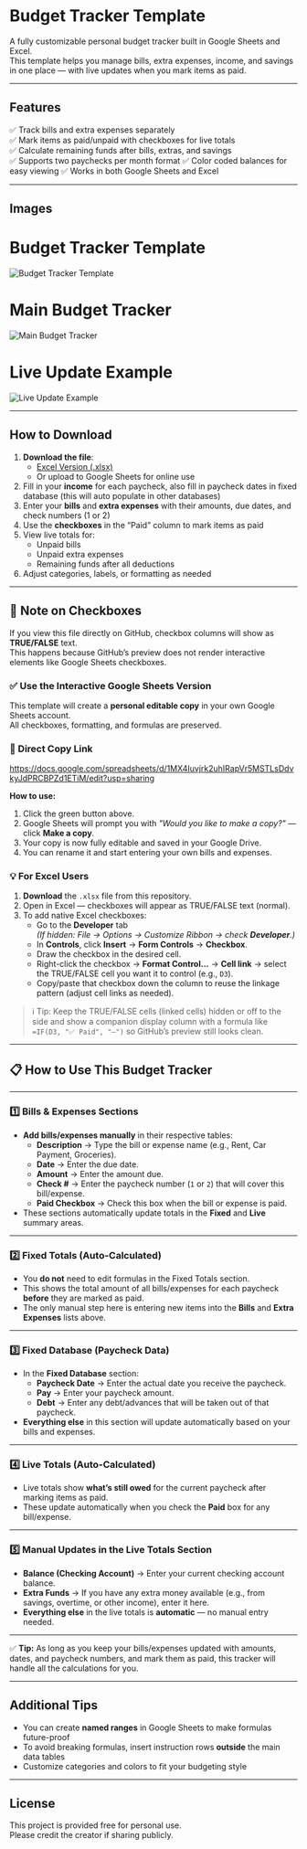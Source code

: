 # Budget Tracker Template

A fully customizable personal budget tracker built in Google Sheets and Excel.  
This template helps you manage bills, extra expenses, income, and savings in one place — with live updates when you mark items as paid.

---

## Features
✅ Track bills and extra expenses separately  
✅ Mark items as paid/unpaid with checkboxes for live totals  
✅ Calculate remaining funds after bills, extras, and savings  
✅ Supports two paychecks per month format 
✅ Color coded balances for easy viewing 
✅ Works in both Google Sheets and Excel

---

## Images

# Budget Tracker Template
![Budget Tracker Template](Template_Image.png)

# Main Budget Tracker 
![Main Budget Tracker](Budget_Example-1.png)

# Live Update Example
![Live Update Example](Budget_Example-2.png)

---

## How to Download
1. **Download the file**:
   - [Excel Version (.xlsx)](./Budget_Tracker.xlsx)
   - Or upload to Google Sheets for online use
2. Fill in your **income** for each paycheck, also fill in paycheck dates in fixed database (this will auto populate in other databases)
3. Enter your **bills** and **extra expenses** with their amounts, due dates, and check numbers (1 or 2)
4. Use the **checkboxes** in the “Paid” column to mark items as paid
5. View live totals for:
   - Unpaid bills
   - Unpaid extra expenses
   - Remaining funds after all deductions
6. Adjust categories, labels, or formatting as needed

---

## 📌 Note on Checkboxes

If you view this file directly on GitHub, checkbox columns will show as **TRUE/FALSE** text.  
This happens because GitHub’s preview does not render interactive elements like Google Sheets checkboxes.

### ✅ Use the Interactive Google Sheets Version
This template will create a **personal editable copy** in your own Google Sheets account.  
All checkboxes, formatting, and formulas are preserved.

### 🔗 Direct Copy Link

https://docs.google.com/spreadsheets/d/1MX4Iuvjrk2uhIRapVr5MSTLsDdvkyJdPRCBPZd1ETiM/edit?usp=sharing

**How to use:**
1. Click the green button above.
2. Google Sheets will prompt you with *"Would you like to make a copy?"* — click **Make a copy**.
3. Your copy is now fully editable and saved in your Google Drive.
4. You can rename it and start entering your own bills and expenses.


### 💡 For Excel Users
1. **Download** the `.xlsx` file from this repository.
2. Open in Excel — checkboxes will appear as TRUE/FALSE text (normal).
3. To add native Excel checkboxes:
   - Go to the **Developer** tab  
     *(If hidden: File → Options → Customize Ribbon → check **Developer**.)*
   - In **Controls**, click **Insert** → **Form Controls** → **Checkbox**.
   - Draw the checkbox in the desired cell.
   - Right-click the checkbox → **Format Control…** → **Cell link** → select the TRUE/FALSE cell you want it to control (e.g., `D3`).
   - Copy/paste that checkbox down the column to reuse the linkage pattern (adjust cell links as needed).

> ℹ️ Tip: Keep the TRUE/FALSE cells (linked cells) hidden or off to the side and show a companion display column with a formula like `=IF(D3, "✅ Paid", "—")` so GitHub’s preview still looks clean.

---

## 📋 How to Use This Budget Tracker

---

### 1️⃣ Bills & Expenses Sections
- **Add bills/expenses manually** in their respective tables:  
  - **Description** → Type the bill or expense name (e.g., Rent, Car Payment, Groceries).  
  - **Date** → Enter the due date.  
  - **Amount** → Enter the amount due.  
  - **Check #** → Enter the paycheck number (`1` or `2`) that will cover this bill/expense.  
  - **Paid Checkbox** → Check this box when the bill or expense is paid.  
- These sections automatically update totals in the **Fixed** and **Live** summary areas.  

---

### 2️⃣ Fixed Totals (Auto-Calculated)
- You **do not** need to edit formulas in the Fixed Totals section.  
- This shows the total amount of all bills/expenses for each paycheck **before** they are marked as paid.  
- The only manual step here is entering new items into the **Bills** and **Extra Expenses** lists above.  

---

### 3️⃣ Fixed Database (Paycheck Data)
- In the **Fixed Database** section:  
  - **Paycheck Date** → Enter the actual date you receive the paycheck.  
  - **Pay** → Enter your paycheck amount.  
  - **Debt** → Enter any debt/advances that will be taken out of that paycheck.  
- **Everything else** in this section will update automatically based on your bills and expenses.  

---

### 4️⃣ Live Totals (Auto-Calculated)
- Live totals show **what’s still owed** for the current paycheck after marking items as paid.  
- These update automatically when you check the **Paid** box for any bill/expense.  

---

### 5️⃣ Manual Updates in the Live Totals Section
- **Balance (Checking Account)** → Enter your current checking account balance.  
- **Extra Funds** → If you have any extra money available (e.g., from savings, overtime, or other income), enter it here.  
- **Everything else** in the live totals is **automatic** — no manual entry needed.  

---

✅ **Tip:** As long as you keep your bills/expenses updated with amounts, dates, and paycheck numbers, and mark them as paid, this tracker will handle all the calculations for you.

---

## Additional Tips
- You can create **named ranges** in Google Sheets to make formulas future-proof
- To avoid breaking formulas, insert instruction rows **outside** the main data tables
- Customize categories and colors to fit your budgeting style

---

## License
This project is provided free for personal use.  
Please credit the creator if sharing publicly.
